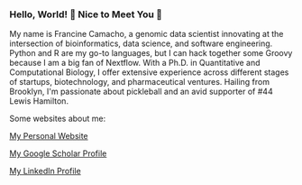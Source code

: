 ### Hello, World! 👋 Nice to Meet You :purple_heart:

My name is Francine Camacho, a genomic data scientist innovating at the intersection of bioinformatics, data science, and software engineering. Python and R are my go-to languages, but I can hack together some Groovy because I am a big fan of Nextflow. With a Ph.D. in Quantitative and Computational Biology, I offer extensive experience across different stages of startups, biotechnology, and pharmaceutical ventures. Hailing from Brooklyn, I'm passionate about pickleball and an avid supporter of #44 Lewis Hamilton.


Some websites about me:

[My Personal Website](https://frcamacho.github.io/)

[My Google Scholar Profile](https://scholar.google.com/citations?user=LN1-zBgAAAAJ&hl=en)

[My LinkedIn Profile](https://www.linkedin.com/in/francinecamacho/)

<!--
**frcamacho/frcamacho** is a ✨ _special_ ✨ repository because its `README.md` (this file) appears on your GitHub profile.

Here are some ideas to get you started:

- 🔭 I’m currently working on ...
- 🌱 I’m currently learning ...
- 👯 I’m looking to collaborate on ...
- 🤔 I’m looking for help with ...
- 💬 Ask me about ...
- 📫 How to reach me: ...
- 😄 Pronouns: ...
- ⚡ Fun fact: ...
-->
